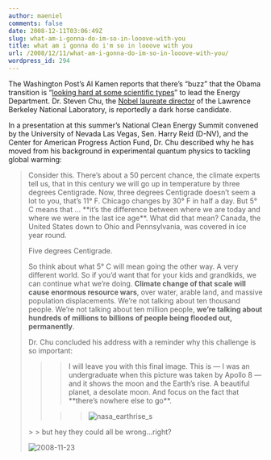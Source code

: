 ```yaml
---
author: maeniel
comments: false
date: 2008-12-11T03:06:49Z
slug: what-am-i-gonna-do-im-so-in-looove-with-you
title: what am i gonna do i'm so in looove with you
url: /2008/12/11/what-am-i-gonna-do-im-so-in-looove-with-you/
wordpress_id: 294
---
```


The Washington Post’s Al Kamen reports that there’s “buzz” that the Obama transition is “[looking hard at some scientific types](http://www.washingtonpost.com/wp-dyn/content/article/2008/12/04/AR2008120404249.html)” to lead the Energy Department. Dr. Steven Chu, the [Nobel laureate director](http://www.lbl.gov/Publications/Director/) of the Lawrence Berkeley National Laboratory, is reportedly a dark horse candidate.

In a presentation at this summer’s National Clean Energy Summit convened by the University of Nevada Las Vegas, Sen. Harry Reid (D-NV), and the Center for American Progress Action Fund, Dr. Chu described why he has moved from his background in experimental quantum physics to tackling global warming:


<blockquote>Consider this. There’s about a 50 percent chance, the climate experts tell us, that in this century we will go up in temperature by three degrees Centigrade. Now, three degrees Centigrade doesn’t seem a lot to you, that’s 11° F. Chicago changes by 30° F in half a day. But 5° C means that … **it’s the difference between where we are today and where we were in the last ice age**. What did that mean? Canada, the United States down to Ohio and Pennsylvania, was covered in ice year round.

Five degrees Centigrade.

So think about what 5° C will mean going the other way. A very different world. So if you’d want that for your kids and grandkids, we can continue what we’re doing. **Climate change of that scale will cause enormous resource wars**, over water, arable land, and massive population displacements. We’re not talking about ten thousand people. We’re not talking about ten million people, **we’re talking about hundreds of millions to billions of people being flooded out, permanently**.

Dr. Chu concluded his address with a reminder why this challenge is so important:

> 
> <blockquote>I will leave you with this final image. This is — I was an undergraduate when this picture was taken by Apollo 8 — and it shows the moon and the Earth’s rise. A beautiful planet, a desolate moon. And focus on the fact that **there’s nowhere else to go**.

>> 
>> ![nasa_earthrise_s](https://maeniel.files.wordpress.com/2008/12/nasa_earthrise_s.png)
>> 
>> 

>> 
>> 
</blockquote>
> 
> 
but hey they could all be wrong...right?

![2008-11-23](https://maeniel.files.wordpress.com/2008/12/2008-11-23.gif)</blockquote>
